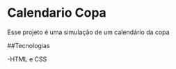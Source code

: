 <h1> Calendario Copa </h1>

Esse projeto é uma simulação  de um calendário da copa 

 ##Tecnologias 

 -HTML e CSS
 